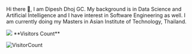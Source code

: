 Hi there 👋, 
I am Dipesh Dhoj GC. My background is in Data Science and Artificial Intelligence and I have interest in Software Engineering as well. I am currently doing my Masters in Asian Institute of Technology, Thailand. 

<!--
**1dipesh/1dipesh** is a ✨ _special_ ✨ repository because its `README.md` (this file) appears on your GitHub profile.

Here are some ideas to get you started:

- 🔭 I’m currently working on ...
- 🌱 I’m currently learning ...
- 👯 I’m looking to collaborate on ...
- 🤔 I’m looking for help with ...
- 💬 Ask me about ...
- 📫 How to reach me: ...
- 😄 Pronouns: ...
- ⚡ Fun fact: ...
-->

<img src="https://github-readme-stats.vercel.app/api?username=1dipesh&&show_icons=true&count_private=true" />
**Visitors Count**

![VisitorCount](https://profile-counter.glitch.me/{1dipesh}/count.svg)

